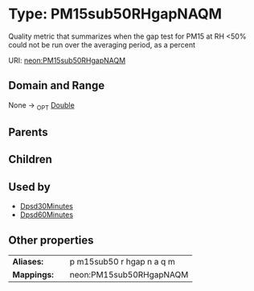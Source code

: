 
# Type: PM15sub50RHgapNAQM


Quality metric that summarizes when the gap test for PM15 at RH <50% could not be run over the averaging period, as a percent

URI: [neon:PM15sub50RHgapNAQM](https://data.neonscience.org/PM15sub50RHgapNAQM)


## Domain and Range

None ->  <sub>OPT</sub> [Double](types/Double.md)

## Parents


## Children


## Used by

 * [Dpsd30Minutes](Dpsd30Minutes.md)
 * [Dpsd60Minutes](Dpsd60Minutes.md)

## Other properties

|  |  |  |
| --- | --- | --- |
| **Aliases:** | | p m15sub50 r hgap n a q m |
| **Mappings:** | | neon:PM15sub50RHgapNAQM |

